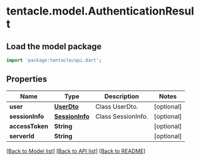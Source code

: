 # tentacle.model.AuthenticationResult

## Load the model package
```dart
import 'package:tentacle/api.dart';
```

## Properties
Name | Type | Description | Notes
------------ | ------------- | ------------- | -------------
**user** | [**UserDto**](UserDto.md) | Class UserDto. | [optional] 
**sessionInfo** | [**SessionInfo**](SessionInfo.md) | Class SessionInfo. | [optional] 
**accessToken** | **String** |  | [optional] 
**serverId** | **String** |  | [optional] 

[[Back to Model list]](../README.md#documentation-for-models) [[Back to API list]](../README.md#documentation-for-api-endpoints) [[Back to README]](../README.md)


